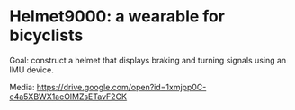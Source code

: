 # Helmet9000: a wearable for bicyclists

Goal: construct a helmet that displays braking and turning signals using an IMU device.

Media: https://drive.google.com/open?id=1xmjpp0C-e4a5XBWX1aeOlMZsETavF2GK

